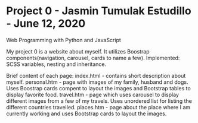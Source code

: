 # Project 0 - Jasmin Tumulak Estudillo - June 12, 2020

Web Programming with Python and JavaScript

My project 0 is a website about myself. It utilizes Boostrap components(navigation, carousel, cards to name a few). 
Implemented: SCSS variables, nesting and inheritance.

Brief content of each page:
index.html - contains short description about myself.
personal.htm - page with images of my family, husband and dogs. Uses Boostrap cards compent to layout the images and Bootstrap tables to display favorite food.
travel.htm - page which uses carousel to display different images from a few of my travels. Uses unordered list for listing the different countries travelled.
places.htm - page about the place where I am currently working and uses Bootstrap cards to layout the images.


